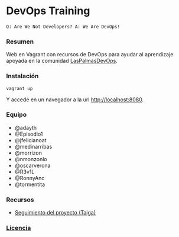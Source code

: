 # DevOps Training

```
Q: Are We Not Developers? A: We Are DevOps!
```
### Resumen

Web en Vagrant con recursos de DevOps para ayudar al aprendizaje apoyada en la comunidad [LasPalmasDevOps](http://www.meetup.com/es/Las-Palmas-DevOps/).

### Instalación
```
vagrant up
```
Y accede en un navegador a la url [http://localhost:8080](http://localhost:8080).

### Equipo
* @adayth
* @Episodio1
* @jfelicianoat
* @medinarribas
* @morrizon
* @nmonzonlo
* @oscarverona
* @R3v1L
* @RonnyAnc
* @tormentita

### Recursos

* [Seguimiento del proyecto (Taiga)](https://tree.taiga.io/project/adayth-dev-ops-training/)

### [Licencia](https://github.com/LasPalmasDevOps/devopstraining/blob/master/LICENSE.txt)
